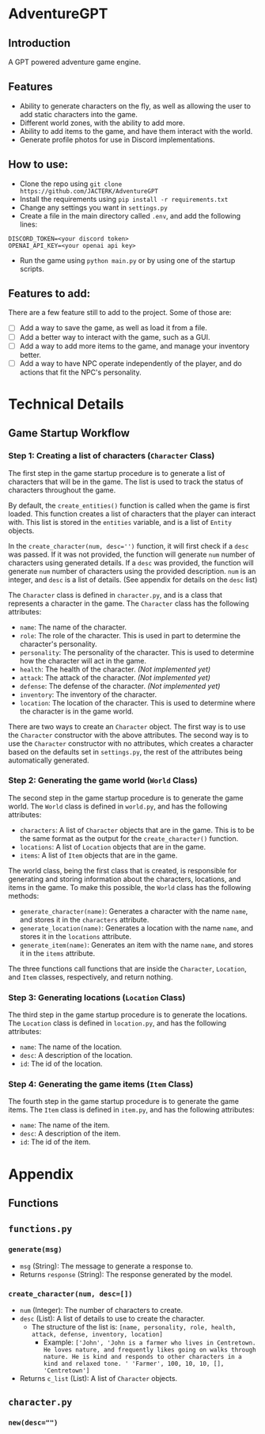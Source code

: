 # AdventureGPT

## Introduction
A GPT powered adventure game engine. 

## Features
- Ability to generate characters on the fly, as well as allowing the user to add static characters into the game.
- Different world zones, with the ability to add more.
- Ability to add items to the game, and have them interact with the world.
- Generate profile photos for use in Discord implementations.

## How to use:
- Clone the repo using `git clone https://github.com/JACTERK/AdventureGPT`
- Install the requirements using `pip install -r requirements.txt`
- Change any settings you want in `settings.py`
- Create a file in the main directory called `.env`, and add the following lines:
```
DISCORD_TOKEN=<your discord token>
OPENAI_API_KEY=<your openai api key>
```
- Run the game using `python main.py` or by using one of the startup scripts.

## Features to add:
There are a few feature still to add to the project. Some of those are:

- [ ] Add a way to save the game, as well as load it from a file.
- [ ] Add a better way to interact with the game, such as a GUI.
- [ ] Add a way to add more items to the game, and manage your inventory better.
- [ ] Add a way to have NPC operate independently of the player, and do actions that fit the NPC's personality.

# Technical Details

## Game Startup Workflow

### Step 1: Creating a list of characters (`Character` Class)
The first step in the game startup procedure is to generate a list of characters that will be in the game. The list
is used to track the status of characters throughout the game.

By default, the `create_entities()` function is called when the game is first loaded. 
This function creates a list of characters that the player can interact with. 
This list is stored in the `entities` variable, and is a list of `Entity` objects.

In the `create_character(num, desc='')` function, it will first check if a `desc` was passed. If it was not provided, 
the function will generate `num` number of characters using generated details. If a `desc` was provided, the function
will generate `num` number of characters using the provided description. `num` is an integer, and `desc` is a list of details. (See appendix for details on the `desc` list)


The `Character` class is defined in `character.py`, and is a class that represents a character in the game. 
The `Character` class has the following attributes:

- `name`: The name of the character.
- `role`: The role of the character. This is used in part to determine the character's personality.
- `personality`: The personality of the character. This is used to determine how the character will act in the game.
- `health`: The health of the character. _(Not implemented yet)_
- `attack`: The attack of the character. _(Not implemented yet)_
- `defense`: The defense of the character. _(Not implemented yet)_
- `inventory`: The inventory of the character.
- `location`: The location of the character. This is used to determine where the character is in the game world.

There are two ways to create an `Character` object. The first way is to use the `Character` constructor with the 
above attributes. The second way is to use the `Character` constructor with no attributes, which creates a character 
based on the defaults set in `settings.py`, the rest of the attributes being automatically generated.  

### Step 2: Generating the game world (`World` Class)
The second step in the game startup procedure is to generate the game world. The `World` class is defined in `world.py`,
and has the following attributes:

- `characters`: A list of `Character` objects that are in the game. This is to be the same format as the output for 
the `create_character()` function.
- `locations`: A list of `Location` objects that are in the game. 
- `items`: A list of `Item` objects that are in the game.

The world class, being the first class that is created, is responsible for generating and storing information about the 
characters, locations, and items in the game. To make this possible, the `World` class has the following methods:

- `generate_character(name)`: Generates a character with the name `name`, and stores it in the `characters` attribute.
- `generate_location(name)`: Generates a location with the name `name`, and stores it in the `locations` attribute.
- `generate_item(name)`: Generates an item with the name `name`, and stores it in the `items` attribute.

The three functions call functions that are inside the `Character`, `Location`, and `Item` classes, respectively, and 
return nothing.

### Step 3: Generating locations (`Location` Class)
The third step in the game startup procedure is to generate the locations. The `Location` class is defined in `location.py`,
and has the following attributes:
- `name`: The name of the location.
- `desc`: A description of the location.
- `id`: The id of the location.


### Step 4: Generating the game items (`Item` Class)

The fourth step in the game startup procedure is to generate the game items. The `Item` class is defined in `item.py`,
and has the following attributes:

- `name`: The name of the item.
- `desc`: A description of the item.
- `id`: The id of the item.


# Appendix

## Functions

## `functions.py`

### `generate(msg)`
- `msg` (String): The message to generate a response to.
- Returns `response` (String): The response generated by the model.

### `create_character(num, desc=[])`
- `num` (Integer): The number of characters to create.
- `desc` (List): A list of details to use to create the character.
  - The structure of the list is: `[name, personality, role, health, attack, defense, inventory, location]`
      - Example: ```['John', 'John is a farmer who lives in Centretown. He loves nature, and frequently likes going on walks through nature. He is kind and responds to other characters in a kind and relaxed tone. ' 'Farmer', 100, 10, 10, [], 'Centretown']```
- Returns `c_list` (List): A list of `Character` objects.

## `character.py`

### `new(desc="")`
